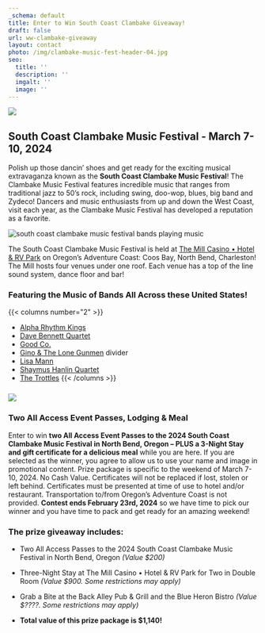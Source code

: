 ```yaml
---
_schema: default
title: Enter to Win South Coast Clambake Giveaway!
draft: false
url: ww-clambake-giveaway
layout: contact
photo: /img/clambake-music-fest-header-04.jpg
seo:
  title: ''
  description: ''
  imgalt: ''
  image: ''
---
```

![](/img/clambake-giveaway-header-695x322.jpg)

## South Coast Clambake Music Festival - March 7-10, 2024

Polish up those dancin’ shoes and get ready for the exciting musical extravaganza known as the&nbsp;**South Coast Clambake Music Festival**! The Clambake Music Festival features incredible music that ranges from traditional jazz to 50’s rock, including swing, doo-wop, blues, big band and Zydeco! Dancers and music enthusiasts from up and down the West Coast, visit each year, as the Clambake Music Festival has developed a reputation as a favorite.

![south coast clambake music festival bands playing music](/img/clambake-giveaway-collage.jpg)

The South Coast Clambake Music Festival is held at <a target="_blank" rel="noopener" href="https://themillcasino.com">The Mill Casino • Hotel &amp; RV Park</a> on Oregon’s Adventure Coast: Coos Bay, North Bend, Charleston! The Mill hosts four venues under one roof. Each venue has a top of the line sound system, dance floor and bar!

### Featuring the Music of Bands All Across these United States!

{{< columns number="2" >}}
* <a target="_blank" rel="noopener" href="https://clambakemusic.com/?page_id=3782">Alpha Rhythm Kings</a>
* <a target="_blank" rel="noopener" href="https://clambakemusic.com/?page_id=2250">Dave Bennett Quartet</a>
* <a target="_blank" rel="noopener" href="https://clambakemusic.com/?page_id=3442">Good Co.</a>
* <a target="_blank" rel="noopener" href="https://clambakemusic.com/?page_id=3449">Gino &amp; The Lone Gunmen</a>
divider
* <a target="_blank" rel="noopener" href="https://clambakemusic.com/?page_id=3069">Lisa Mann</a>
* <a target="_blank" rel="noopener" href="https://clambakemusic.com/?page_id=4055">Shaymus Hanlin Quartet</a>
* <a target="_blank" rel="noopener" href="https://clambakemusic.com/?page_id=4091">The Trottles</a>
{{< /columns >}}

### ![](/img/sub-page-entertowin-clambake-695x125.jpg)

### Two All Access Event Passes, Lodging & Meal

Enter to win **two All Access Event Passes to the 2024 South Coast Clambake Music Festival in North Bend, Oregon – PLUS a 3-Night Stay and gift certificate for a delicious meal** while you are here. If you are selected as the winner, you agree to allow us to use your name and image in promotional content. Prize package is specific to the weekend of March 7-10, 2024. No Cash Value. Certificates will not be replaced if lost, stolen or left behind. Certificates must be presented at time of use to hotel and/or restaurant. Transportation to/from Oregon’s Adventure Coast is not provided.&nbsp;**Contest ends February 23rd, 2024**&nbsp;so we have time to pick our winner and you have time to pack and get ready for an amazing weekend!

### The prize giveaway includes:

* Two All Access Passes to the 2024 South Coast Clambake Music Festival in North Bend, Oregon *(Value $200)*

* Three-Night Stay at The Mill Casino • Hotel & RV Park for Two in Double Room&nbsp;*(Value $900. Some restrictions may apply)*

* Grab a Bite at the Back Alley Pub & Grill and the Blue Heron Bistro&nbsp;*(Value $????. Some restrictions may apply)*

* **Total value of this prize package is $1,140!**

<div class="cms-embed" data-cms-embed="PHNjcmlwdCB0eXBlPSJ0ZXh0L2phdmFzY3JpcHQiIHNyYz0iaHR0cHM6Ly9mb3JtLmpvdGZvcm0uY29tL2pzZm9ybS8yNDAyNDYxMzYwMzExNDAiPjwvc2NyaXB0Pg=="><script type="text/javascript" src="https://form.jotform.com/jsform/240246136031140"></script></div>